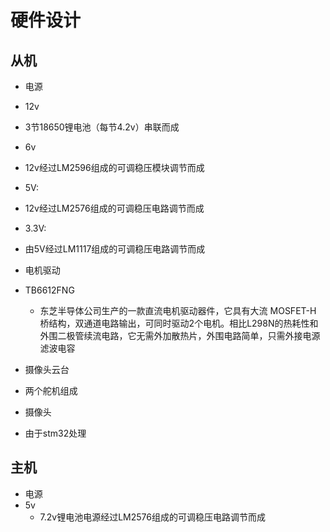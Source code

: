 # 硬件设计

## **从机**
* 电源
 *  12v 
   * 3节18650锂电池（每节4.2v）串联而成
 *  6v
   * 12v经过LM2596组成的可调稳压模块调节而成
 *  5V: 
   * 12v经过LM2576组成的可调稳压电路调节而成
 *  3.3V:
   * 由5V经过LM1117组成的可调稳压电路调节而成
* 电机驱动
 * TB6612FNG 
   * 东芝半导体公司生产的一款直流电机驱动器件，它具有大流
MOSFET-H 桥结构，双通道电路输出，可同时驱动2个电机。相比L298N的热耗性和外围二极管续流电路，它无需外加散热片，外围电路简单，只需外接电源滤波电容

* 摄像头云台
 * 两个舵机组成
* 摄像头
 * 由于stm32处理

## **主机**
*  电源
  * 5v
    * 7.2v锂电池电源经过LM2576组成的可调稳压电路调节而成